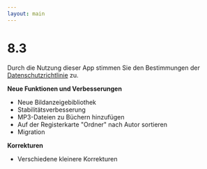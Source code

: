```yaml
---
layout: main
---
```


# 8.3

Durch die Nutzung dieser App stimmen Sie den Bestimmungen der [Datenschutzrichtlinie](/PrivacyPolicy/de) zu.

**Neue Funktionen und Verbesserungen**

* Neue Bildanzeigebibliothek
* Stabilitätsverbesserung
* MP3-Dateien zu Büchern hinzufügen
* Auf der Registerkarte &quot;Ordner&quot; nach Autor sortieren
* Migration

**Korrekturen**
* Verschiedene kleinere Korrekturen
